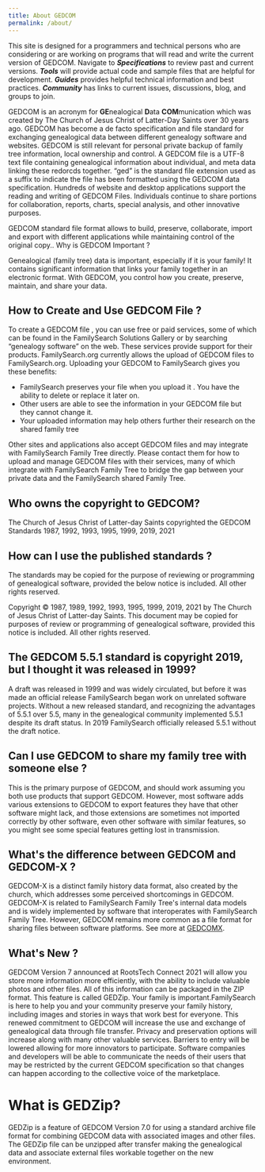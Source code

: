 ```yaml
---
title: About GEDCOM
permalink: /about/
---
```

This site is designed for a programmers and technical persons who are considering or are working on programs that will read and write the current version of GEDCOM. Navigate to ***Specifications*** to review past and current versions. ***Tools*** will provide actual code and sample files that are helpful for development.  ***Guides*** provides helpful technical information and best practices.  ***Community*** has links to current issues, discussions, blog, and groups to join.

GEDCOM is an acronym for **GE**nealogical **D**ata **COM**munication which was created by The Church of Jesus Christ of Latter-Day Saints over 30 years ago. GEDCOM has become a de facto specification and file standard for exchanging genealogical data between different genealogy software and websites.
GEDCOM is still relevant for personal private backup of family tree information, local ownership and control. A GEDCOM file is a UTF-8 text file containing genealogical information about individual, and meta data linking these redorcds together. “ged” is the standard file extension used as a suffix to indicate the file has been formatted using the GEDCOM data specification. Hundreds of website and desktop applications support the reading and writing of GEDCOM Files. Individuals continue to share portions for collaboration, reports, charts, special analysis, and other innovative purposes.

GEDCOM standard file format allows to build, preserve, collaborate, import and export with different applications while maintaining control of the original copy..
Why is GEDCOM Important ?

Genealogical (family tree) data is important, especially if it is your family! It contains significant information that links your family together in an electronic format. With GEDCOM, you control how you create, preserve, maintain, and share your data.

## How to Create and Use GEDCOM File ?

To create a GEDCOM file , you can use free or paid services, some of which can be found in the FamilySearch Solutions Gallery or by searching “genealogy software” on the web. These services provide support for their products.
FamilySearch.org currently allows the upload of GEDCOM files to FamilySearch.org. Uploading your GEDCOM to FamilySearch gives you these benefits:

- FamilySearch preserves your file when you upload it . You have the ability to delete or replace it later on.
- Other users are able to see the information in your GEDCOM file but they cannot change it.
- Your uploaded information may help others further their research on the shared family tree

Other sites and applications also accept GEDCOM files and may integrate with FamilySearch Family Tree directly. Please contact them for how to upload and manage GEDCOM files with their services, many of which integrate with FamilySearch Family Tree to bridge the gap between your private data and the FamilySearch shared Family Tree.


## Who owns the copyright to GEDCOM?
The Church of Jesus Christ of Latter-day Saints copyrighted the GEDCOM Standards 1987, 1992, 1993, 1995, 1999, 2019, 2021

## How can I use the published standards ?

The standards may be copied for the purpose of reviewing or programming of genealogical software, provided the below notice is included. All other rights reserved.

Copyright © 1987, 1989, 1992, 1993, 1995, 1999, 2019, 2021 by The Church of Jesus Christ of Latter-day Saints. This document may be copied for purposes of review or programming of genealogical software, provided this notice is included. All other rights reserved.

## The GEDCOM 5.5.1 standard is copyright 2019, but I thought it was released in 1999?

A draft was released in 1999 and was widely circulated, but before it was made an official release FamilySearch began work on unrelated software projects. Without a new released standard, and recognizing the advantages of 5.5.1 over 5.5, many in the genealogical community implemented 5.5.1 despite its draft status. In 2019 FamilySearch officially released 5.5.1 without the draft notice.

## Can I use GEDCOM to share my family tree with someone else ?

This is the primary purpose of GEDCOM, and should work assuming you both use products that support GEDCOM. However, most software adds various extensions to GEDCOM to export features they have that other software might lack, and those extensions are sometimes not imported correctly by other software, even other software with similar features, so you might see some special features getting lost in transmission.


## What's the difference between GEDCOM and GEDCOM-X ?

GEDCOM-X is a distinct family history data format, also created by the church, which addresses some perceived shortcomings in GEDCOM. GEDCOM-X is related to FamilySearch Family Tree's internal data models and is widely implemented by software that interoperates with FamilySearch Family Tree. However, GEDCOM remains more common as a file format for sharing files between software platforms. See more at [GEDCOMX](http://www.gedcomx.org/About.html).

## What's New ?

GEDCOM Version 7 announced at RootsTech Connect 2021 will allow you store more information more efficiently, with the ability to include valuable photos and other files. All of this information can be packaged in the ZIP format. This feature is called GEDZip. Your family is important.FamilySearch is here to help you and your community preserve your family history, including images and stories in ways that work best for everyone.
This renewed commitment to GEDCOM will increase the use and exchange of genealogical data through file transfer. Privacy and preservation options will increase along with many other valuable services. Barriers to entry will be lowered allowing for more innovators to participate. Software companies and developers will be able to communicate the needs of their users that may be restricted by the current GEDCOM specification so that changes can happen according to the collective voice of the marketplace.


# What is GEDZip?

GEDZip is a feature of GEDCOM Version 7.0 for using a standard archive file format for combining GEDCOM data with associated images and other files. The GEDZip file can be unzipped after transfer making the genealogical data and associate external files workable together on the new environment.

